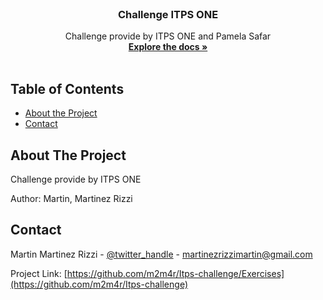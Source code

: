 <!--
*** Thanks for checking out this README Template. If you have a suggestion that would
*** make this better, please fork the repo and create a pull request or simply open
*** an issue with the tag "enhancement".
*** Thanks again! Now go create something AMAZING! :D
***
***
***
*** To avoid retyping too much info. Do a search and replace for the following:
*** github_username, repo_name, twitter_handle, email
-->



<!-- PROJECT LOGO -->
<br />
<p align="center">


  <h3 align="center">Challenge ITPS ONE</h3>

  <p align="center">
      Challenge provide by ITPS ONE and Pamela Safar
    <br />
    <a href="https://github.com/m2m4r/Itps-challenge/Exercises"><strong>Explore the docs »</strong></a>
    <br />
    <br />
 
  </p>
</p>



<!-- TABLE OF CONTENTS -->
## Table of Contents

* [About the Project](#about-the-project)
* [Contact](#contact)




<!-- ABOUT THE PROJECT -->
## About The Project


Challenge provide by ITPS ONE

Author: Martin, Martinez Rizzi


<!-- CONTACT -->
## Contact

Martin Martinez Rizzi - [@twitter_handle](https://twitter.com/mizzezrartini) - martinezrizzimartin@gmail.com

Project Link: [https://github.com/m2m4r/Itps-challenge/Exercises](https://github.com/m2m4r/Itps-challenge)




